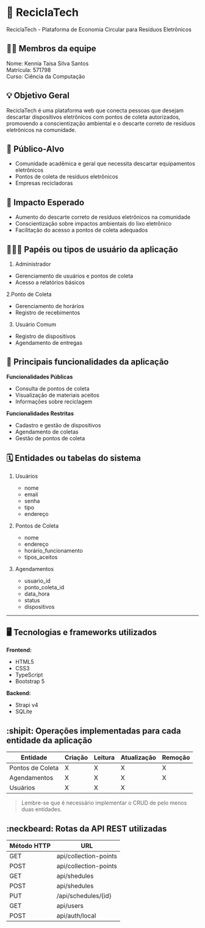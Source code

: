 # :checkered_flag: ReciclaTech

ReciclaTech - Plataforma de Economia Circular para Resíduos Eletrônicos

## :technologist: Membros da equipe

Nome: Kennia Taisa Silva Santos <br/>
Matrícula: 571798  <br/>
Curso: Ciência da Computação  <br/>

## :bulb: Objetivo Geral
ReciclaTech é uma plataforma web que conecta pessoas que desejam descartar dispositivos eletrônicos com pontos de coleta autorizados, promovendo a conscientização ambiental e o descarte correto de resíduos eletrônicos na comunidade.

## :eyes: Público-Alvo
- Comunidade acadêmica e geral que necessita descartar equipamentos eletrônicos
- Pontos de coleta de resíduos eletrônicos
- Empresas recicladoras
## :star2: Impacto Esperado
- Aumento do descarte correto de resíduos eletrônicos na comunidade
- Conscientização sobre impactos ambientais do lixo eletrônico
- Facilitação do acesso a pontos de coleta adequados

## :people_holding_hands: Papéis ou tipos de usuário da aplicação

1. Administrador
  - Gerenciamento de usuários e pontos de coleta
  - Acesso a relatórios básicos
    
2.Ponto de Coleta
  - Gerenciamento de horários
  - Registro de recebimentos
   
3. Usuário Comum
  - Registro de dispositivos
  - Agendamento de entregas
    
## :triangular_flag_on_post:	 Principais funcionalidades da aplicação

**Funcionalidades Públicas**
  - Consulta de pontos de coleta
  - Visualização de materiais aceitos
  - Informações sobre reciclagem
    
**Funcionalidades Restritas**
  - Cadastro e gestão de dispositivos
  - Agendamento de coletas
  - Gestão de pontos de coleta

## :spiral_calendar: Entidades ou tabelas do sistema

1. Usuários
    - nome
    - email
    - senha
    - tipo
    - endereço

2. Pontos de Coleta
    - nome
    - endereço
    - horário_funcionamento
    - tipos_aceitos
      
3. Agendamentos
    - usuario_id
    - ponto_coleta_id
    - data_hora
    - status
    - dispositivos
----

## :desktop_computer: Tecnologias e frameworks utilizados

**Frontend:**
  - HTML5
  - CSS3
  - TypeScript
  - Bootstrap 5

**Backend:**
  - Strapi v4
  - SQLite


## :shipit: Operações implementadas para cada entidade da aplicação


| Entidade| Criação | Leitura | Atualização | Remoção |
| --- | --- | --- | --- | --- |
| Pontos de Coleta | X |  X  | X | X |
| Agendamentos | X |  X |  X | X |
| Usuários | X |  X  | X |  |

> Lembre-se que é necessário implementar o CRUD de pelo menos duas entidades.

## :neckbeard: Rotas da API REST utilizadas

| Método HTTP | URL |
| --- | --- |
| GET | api/collection-points|
| POST | api/collection-points |
| GET | api/shedules|
| POST | api/shedules|
| PUT | /api/schedules/{id}|
| GET | api/users|
| POST | api/auth/local|
